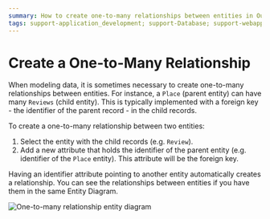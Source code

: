 ```yaml
---
summary: How to create one-to-many relationships between entities in OutSystems.
tags: support-application_development; support-Database; support-webapps
---
```


# Create a One-to-Many Relationship

When modeling data, it is sometimes necessary to create one-to-many relationships between entities. For instance, a `Place` \(parent entity\) can have many `Reviews` \(child entity\). This is typically implemented with a foreign key - the identifier of the parent record - in the child records.

To create a one-to-many relationship between two entities:

1. Select the entity with the child records \(e.g. `Review`\).
2. Add a new attribute that holds the identifier of the parent entity \(e.g. identifier of the `Place` entity\). This attribute will be the foreign key.

Having an identifier attribute pointing to another entity automatically creates a relationship. You can see the relationships between entities if you have them in the same Entity Diagram.

![One-to-many relationship entity diagram](../../../../../.gitbook/assets/one-to-many-relationship-1.png)

